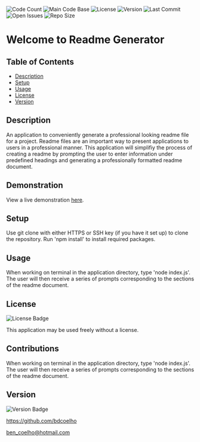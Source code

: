 
  ![Code Count](https://img.shields.io/github/languages/count/bdcoelho/readme-generator) 
  ![Main Code Base](https://img.shields.io/github/languages/top/bdcoelho/readme-generator) 
  ![License](https://img.shields.io/badge/license-None-blue) 
  ![Version](https://img.shields.io/badge/version-1.0-red) 
  ![Last Commit](https://img.shields.io/github/last-commit/bdcoelho/readme-generator) 
  ![Open Issues](https://img.shields.io/github/issues-raw/bdcoelho/readme-generator) 
  ![Repo Size](https://img.shields.io/github/repo-size/bdcoelho/readme-generator)

  # Welcome to Readme Generator


  ## Table of Contents

  * [Description](#Description)
  * [Setup](#Setup)
  * [Usage](#Usage)
  * [License](#License)
  * [Version](#Version)


  ## Description

  An application to conveniently generate a professional looking readme file for a project. Readme files are an important way to present applications to users in a professional manner. This application will simplifiy the process of creating a readme by prompting the user to enter information under predefined headings and generating a professionally formatted readme document.


  ## Demonstration

  View a live demonstration [here](https://www.youtube.com/watch?v=zk3hq5gjibU&feature=youtu.be).

  ## Setup

  Use git clone with either HTTPS or SSH key (if you have it set up) to clone the repository. Run 'npm install' to install required packages.


  ## Usage

  When working on terminal in the application directory, type 'node index.js'. The user will then receive a series of prompts corresponding to the sections of the readme document.


  ## License

  ![License Badge](https://img.shields.io/badge/license-None-blue)

  This application may be used freely without a license.

  ## Contributions

  When working on terminal in the application directory, type 'node index.js'. The user will then receive a series of prompts corresponding to the sections of the readme document.



  ## Version

  ![Version Badge](https://img.shields.io/badge/version-1.0-red)


  https://github.com/bdcoelho 

  ben_coelho@hotmail.com

  
